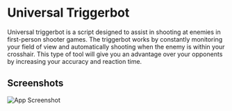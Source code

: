 
# Universal Triggerbot 

Universal triggerbot is a script designed to assist in shooting at enemies in first-person shooter games. The triggerbot works by constantly monitoring your field of view and automatically shooting when the enemy is within your crosshair. This type of tool will give you an advantage over your opponents by increasing your accuracy and reaction time. 


## Screenshots

![App Screenshot](https://raw.githubusercontent.com/Kidscry/Releases/main/Universal_Triggerbot/v1.png)

